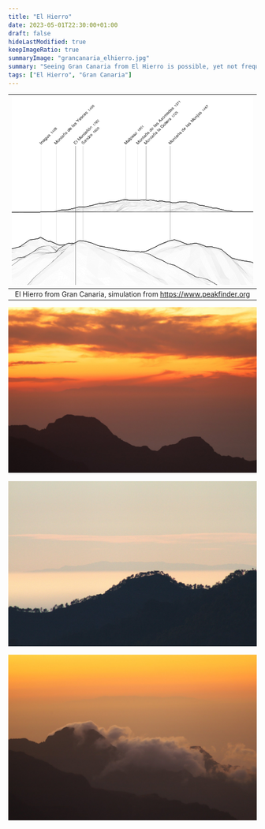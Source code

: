 ```yaml
---
title: "El Hierro"
date: 2023-05-01T22:30:00+01:00
draft: false
hideLastModified: true
keepImageRatio: true
summaryImage: "grancanaria_elhierro.jpg"
summary: "Seeing Gran Canaria from El Hierro is possible, yet not frequent."
tags: ["El Hierro", "Gran Canaria"]
---
```



 
| ![El Hierro panorama](grancanaria_elhierro_pano.png) | 
|:--:| 
| El Hierro from Gran Canaria, simulation from https://www.peakfinder.org |

![El Hierro seen from Gran Canaria](grancanaria_elhierro.jpg)

![El Hierro seen from Gran Canaria](grancanaria_elhierro2.jpg)

![El Hierro seen from Gran Canaria](grancanaria_elhierro3.jpg)



